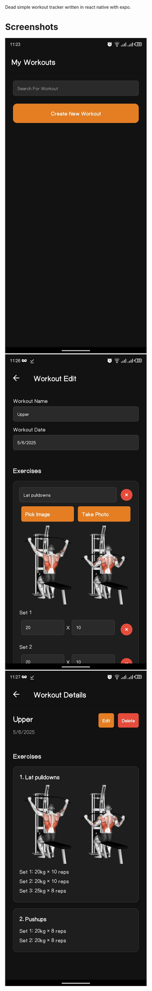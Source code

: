 Dead simple workout tracker written in react native with expo.

# Screenshots
![1](screenshots/1.jpeg)
![2](screenshots/2.jpeg)
![3](screenshots/3.jpeg)
